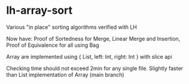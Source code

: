 # lh-array-sort
Various "in place" sorting algorithms verified with LH

Now have: Proof of Sortedness for Merge, Linear Merge and Insertion, Proof of Equivalence for all using Bag

Array are implemented using { List, left: Int, right: Int } with slice api

Checking time should not exceed 2min for any single file. Slightly faster than List implementation of Array (main branch)
